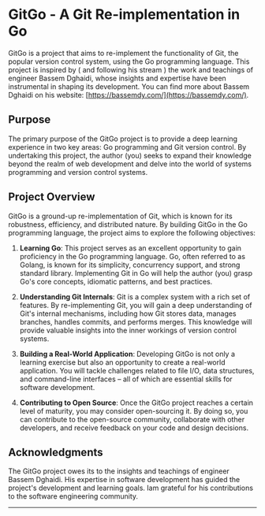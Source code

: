 # GitGo - A Git Re-implementation in Go

GitGo is a project that aims to re-implement the functionality of Git, the popular version control system, using the Go programming language. This project is inspired by ( and following his stream ) the work and teachings of engineer Bassem Dghaidi, whose insights and expertise have been instrumental in shaping its development. You can find more about Bassem Dghaidi on his website: [https://bassemdy.com/](https://bassemdy.com/).

## Purpose

The primary purpose of the GitGo project is to provide a deep learning experience in two key areas: Go programming and Git version control. By undertaking this project, the author (you) seeks to expand their knowledge beyond the realm of web development and delve into the world of systems programming and version control systems.

## Project Overview

GitGo is a ground-up re-implementation of Git, which is known for its robustness, efficiency, and distributed nature. By building GitGo in the Go programming language, the project aims to explore the following objectives:

1. **Learning Go**: This project serves as an excellent opportunity to gain proficiency in the Go programming language. Go, often referred to as Golang, is known for its simplicity, concurrency support, and strong standard library. Implementing Git in Go will help the author (you) grasp Go's core concepts, idiomatic patterns, and best practices.

2. **Understanding Git Internals**: Git is a complex system with a rich set of features. By re-implementing Git, you will gain a deep understanding of Git's internal mechanisms, including how Git stores data, manages branches, handles commits, and performs merges. This knowledge will provide valuable insights into the inner workings of version control systems.

3. **Building a Real-World Application**: Developing GitGo is not only a learning exercise but also an opportunity to create a real-world application. You will tackle challenges related to file I/O, data structures, and command-line interfaces – all of which are essential skills for software development.

4. **Contributing to Open Source**: Once the GitGo project reaches a certain level of maturity, you may consider open-sourcing it. By doing so, you can contribute to the open-source community, collaborate with other developers, and receive feedback on your code and design decisions.



## Acknowledgments

The GitGo project owes its  to the insights and teachings of engineer Bassem Dghaidi. His expertise in software development has guided the project's development and learning goals. Iam  grateful for his contributions to the software engineering community.

---

